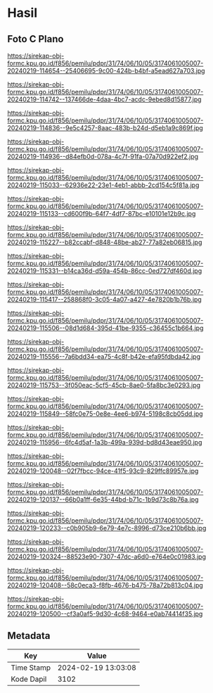 # Hasil

## Foto C Plano

https://sirekap-obj-formc.kpu.go.id/f856/pemilu/pdpr/31/74/06/10/05/3174061005007-20240219-114654--25406695-9c00-424b-b4bf-a5ead627a703.jpg

https://sirekap-obj-formc.kpu.go.id/f856/pemilu/pdpr/31/74/06/10/05/3174061005007-20240219-114742--137466de-4daa-4bc7-acdc-9ebed8d15877.jpg

https://sirekap-obj-formc.kpu.go.id/f856/pemilu/pdpr/31/74/06/10/05/3174061005007-20240219-114836--9e5c4257-8aac-483b-b24d-d5eb1a9c869f.jpg

https://sirekap-obj-formc.kpu.go.id/f856/pemilu/pdpr/31/74/06/10/05/3174061005007-20240219-114936--d84efb0d-078a-4c7f-91fa-07a70d922ef2.jpg

https://sirekap-obj-formc.kpu.go.id/f856/pemilu/pdpr/31/74/06/10/05/3174061005007-20240219-115033--62936e22-23e1-4eb1-abbb-2cd154c5f81a.jpg

https://sirekap-obj-formc.kpu.go.id/f856/pemilu/pdpr/31/74/06/10/05/3174061005007-20240219-115133--cd600f9b-64f7-4df7-87bc-e10101e12b9c.jpg

https://sirekap-obj-formc.kpu.go.id/f856/pemilu/pdpr/31/74/06/10/05/3174061005007-20240219-115227--b82ccabf-d848-48be-ab27-77a82eb06815.jpg

https://sirekap-obj-formc.kpu.go.id/f856/pemilu/pdpr/31/74/06/10/05/3174061005007-20240219-115331--b14ca36d-d59a-454b-86cc-0ed727df460d.jpg

https://sirekap-obj-formc.kpu.go.id/f856/pemilu/pdpr/31/74/06/10/05/3174061005007-20240219-115417--258868f0-3c05-4a07-a427-4e7820b1b76b.jpg

https://sirekap-obj-formc.kpu.go.id/f856/pemilu/pdpr/31/74/06/10/05/3174061005007-20240219-115506--08d1d684-395d-41be-9355-c36455c1b664.jpg

https://sirekap-obj-formc.kpu.go.id/f856/pemilu/pdpr/31/74/06/10/05/3174061005007-20240219-115556--7a6bdd34-ea75-4c8f-b42e-efa95fdbda42.jpg

https://sirekap-obj-formc.kpu.go.id/f856/pemilu/pdpr/31/74/06/10/05/3174061005007-20240219-115753--3f050eac-5cf5-45cb-8ae0-5fa8bc3e0293.jpg

https://sirekap-obj-formc.kpu.go.id/f856/pemilu/pdpr/31/74/06/10/05/3174061005007-20240219-115849--58fc0e75-0e8e-4ee6-b974-5198c8cb05dd.jpg

https://sirekap-obj-formc.kpu.go.id/f856/pemilu/pdpr/31/74/06/10/05/3174061005007-20240219-115956--6fc4d5af-1a3b-499a-939d-bd8d43eae950.jpg

https://sirekap-obj-formc.kpu.go.id/f856/pemilu/pdpr/31/74/06/10/05/3174061005007-20240219-120048--02f7fbcc-94ce-41f5-93c9-829ffc89957e.jpg

https://sirekap-obj-formc.kpu.go.id/f856/pemilu/pdpr/31/74/06/10/05/3174061005007-20240219-120137--66b0a1ff-6e35-44bd-b71c-1b9d73c8b76a.jpg

https://sirekap-obj-formc.kpu.go.id/f856/pemilu/pdpr/31/74/06/10/05/3174061005007-20240219-120233--c0b905b9-6e79-4e7c-8996-d73ce210b6bb.jpg

https://sirekap-obj-formc.kpu.go.id/f856/pemilu/pdpr/31/74/06/10/05/3174061005007-20240219-120324--88523e90-7307-47dc-a6d0-e764e0c01983.jpg

https://sirekap-obj-formc.kpu.go.id/f856/pemilu/pdpr/31/74/06/10/05/3174061005007-20240219-120408--58c0eca3-f8fb-4676-b475-78a72b813c04.jpg

https://sirekap-obj-formc.kpu.go.id/f856/pemilu/pdpr/31/74/06/10/05/3174061005007-20240219-120500--cf3a0af5-9d30-4c68-9464-e0ab74414f35.jpg


## Metadata

| Key        | Value               |
| ---------- | ------------------- |
| Time Stamp | 2024-02-19 13:03:08 |
| Kode Dapil | 3102                |



